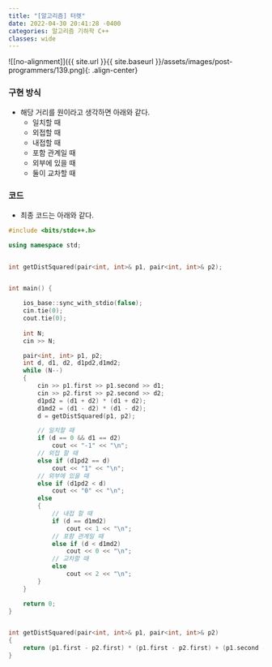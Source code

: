 ```yaml
---
title: "[알고리즘] 터렛"
date: 2022-04-30 20:41:28 -0400
categories: 알고리즘 기하학 C++
classes: wide
---
```


![[no-alignment]]({{ site.url }}{{ site.baseurl }}/assets/images/post-programmers/139.png){: .align-center}


### 구현 방식

- 해당 거리를 원이라고 생각하면 아래와 같다.
  - 일치할 때
  - 외접할 때
  - 내접할 때
  - 포함 관계일 때
  - 외부에 있을 때
  - 둘이 교차할 때
  

### 코드

- 최종 코드는 아래와 같다.


```cpp
#include <bits/stdc++.h>

using namespace std;


int getDistSquared(pair<int, int>& p1, pair<int, int>& p2);


int main() {

    ios_base::sync_with_stdio(false);
    cin.tie(0);
    cout.tie(0);
    
    int N;
    cin >> N;

    pair<int, int> p1, p2;
    int d, d1, d2, d1pd2,d1md2;
    while (N--)
    {
        cin >> p1.first >> p1.second >> d1;
        cin >> p2.first >> p2.second >> d2;
        d1pd2 = (d1 + d2) * (d1 + d2);
        d1md2 = (d1 - d2) * (d1 - d2);
        d = getDistSquared(p1, p2);

        // 일치할 때
        if (d == 0 && d1 == d2)
            cout << "-1" << "\n";
        // 외접 할 때
        else if (d1pd2 == d)
            cout << "1" << "\n";
        // 외부에 있을 때
        else if (d1pd2 < d)
            cout << "0" << "\n";
        else
        {
            // 내접 할 때
            if (d == d1md2)
                cout << 1 << "\n";
            // 포함 관계일 때
            else if (d < d1md2)
                cout << 0 << "\n";
            // 교차할 때
            else
                cout << 2 << "\n";
        }
    }

    return 0;
}


int getDistSquared(pair<int, int>& p1, pair<int, int>& p2)
{
    return (p1.first - p2.first) * (p1.first - p2.first) + (p1.second - p2.second) * (p1.second - p2.second);
}

```
